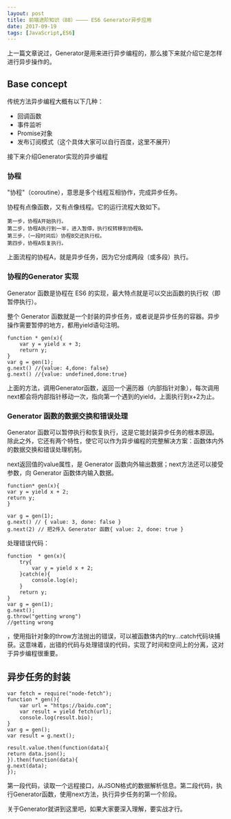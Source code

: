 ```yaml
---
layout: post
title: 前端进阶知识（88）———— ES6 Generator异步应用
date: 2017-09-19
tags: [JavaScript,ES6]
---
```


上一篇文章说过，Generator是用来进行异步编程的，那么接下来就介绍它是怎样进行异步操作的。

## Base concept 

传统方法异步编程大概有以下几种：

- 回调函数
- 事件监听 
- Promise对象
- 发布订阅模式（这个具体大家可以自行百度，这里不展开）

接下来介绍Generator实现的异步编程

### 协程

"协程"（coroutine），意思是多个线程互相协作，完成异步任务。

协程有点像函数，又有点像线程。它的运行流程大致如下。

    第一步，协程A开始执行。
    第二步，协程A执行到一半，进入暂停，执行权转移到协程B。
    第三步，（一段时间后）协程B交还执行权。
    第四步，协程A恢复执行。

上面流程的协程A，就是异步任务，因为它分成两段（或多段）执行。

### 协程的Generator 实现

Generator 函数是协程在 ES6 的实现，最大特点就是可以交出函数的执行权（即暂停执行）。

整个 Generator 函数就是一个封装的异步任务，或者说是异步任务的容器。异步操作需要暂停的地方，都用yield语句注明。

    function * gen(x){
        var y = yield x + 3;
        return y;
    }
    var g = gen(1);
    g.next() //{value: 4,done: false}
    g.next() //{value: undefined,done:true}

上面的方法，调用Generator函数，返回一个遍历器（内部指针对象），每次调用next都会将内部指针移动一次，指向第一个遇到的yield，上面执行到x+2为止。

### Generator 函数的数据交换和错误处理

Generator 函数可以暂停执行和恢复执行，这是它能封装异步任务的根本原因。除此之外，它还有两个特性，使它可以作为异步编程的完整解决方案：函数体内外的数据交换和错误处理机制。

next返回值的value属性，是 Generator 函数向外输出数据；next方法还可以接受参数，向 Generator 函数体内输入数据。

    function* gen(x){
    var y = yield x + 2;
    return y;
    }

    var g = gen(1);
    g.next() // { value: 3, done: false }
    g.next(2) // 把2传入 Generator 函数{ value: 2, done: true }

处理错误代码：

    function  * gen(x){
        try{
            var y = yield x + 2;
        }catch(e){
            console.log(e);
        }
        return y;
    }
    var g = gen(1);
    g.next();
    g.throw("getting wrong")
    //getting wrong

，使用指针对象的throw方法抛出的错误，可以被函数体内的try...catch代码块捕获。这意味着，出错的代码与处理错误的代码，实现了时间和空间上的分离，这对于异步编程很重要。

## 异步任务的封装

    var fetch = require("node-fetch");
    function * gen(){
        var url = "https://baidu.com";
        var result = yield fetch(url);
        console.log(result.bio);
    }
    var g = gen();
    var result = g.next();

    result.value.then(function(data){
    return data.json();
    }).then(function(data){
    g.next(data);
    });

第一段代码，读取一个远程接口，从JSON格式的数据解析信息。第二段代码，执行Generator函数，使用next方法，执行异步任务的第一个阶段。

关于Generator就讲到这里吧，如果大家要深入理解，要实战才行。

